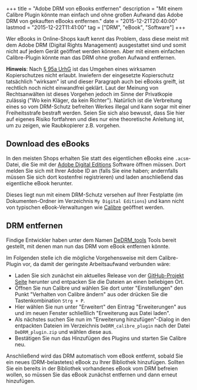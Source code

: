 +++
title       = "Adobe DRM von eBooks entfernen"
description = "Mit einem Calibre Plugin könnte man einfach und ohne großen Aufwand das Adobe DRM von gekauften eBooks entfernen."
date        = "2015-12-21T20:40:00"
lastmod     = "2015-12-22T11:41:00"
tag         = ["DRM", "eBook", "Software"]
+++

Wer eBooks in Online-Shops kauft kennt das Problem, dass diese meist mit dem Adobe DRM (Digital Rights Management) ausgestattet sind und somit nicht auf jedem Gerät geöffnet werden können.
Aber mit einem einfachen Calibre-Plugin könnte man das DRM ohne großen Aufwand entfernen.

<!--more-->

**Hinweis**: Nach [§ 95a UrhG](http://www.gesetze-im-internet.de/urhg/__95a.html) ist das Umgehen eines wirksamen Kopierschutzes nicht erlaubt. Inwiefern der eingesetzte Kopierschutz tatsächlich "wirksam" ist und dieser Paragraph auch bei eBooks greift, ist rechtlich noch nicht einwandfrei geklärt. Laut der Meinung von Rechtsanwälten ist dieses Vorgehen jedoch im Sinne der Privatkopie zulässig ("Wo kein Kläger, da kein Richter"). Natürlich ist die Verbreitung eines so vom DRM-Schutz befreiten Werkes illegal und kann sogar mit einer Freiheitsstrafe bestraft werden.
Seien Sie sich also bewusst, dass Sie hier auf eigenes Risiko fortfahren und dies nur eine theoretische Anleitung ist, um zu zeigen, wie Raubkopierer z.B. vorgehen.

## Download des eBooks
In den meisten Shops erhalten Sie statt des eigentlichen eBooks eine `.acsm`-Datei, die Sie mit der [Adobe Digital Editions](http://www.adobe.com/de/solutions/ebook/digital-editions/download.html) Software öffnen müssen.
Dort melden Sie sich mit Ihrer Adobe ID an (falls Sie eine haben; andernfalls müssen Sie sich dort kostenfrei registrieren) und laden anschließend das eigentliche eBook herunter.

Dieses liegt nun mit einem DRM-Schutz versehen auf Ihrer Festplatte (im Dokumenten-Ordner im Verzeichnis `My Digital Editions`) und kann nicht von typischen eBook-Verwaltungen wie [Calibre](http://calibre-ebook.com/) geöffnet werden.

## DRM entfernen
Findige Entwickler haben unter dem Namen [DeDRM_tools](https://github.com/apprenticeharper/DeDRM_tools) Tools bereit gestellt, mit denen man nun das DRM vom eBook entfernen könnte.

Im Folgenden stelle ich die mögliche Vorgehensweise mit dem Calibre-Plugin vor, da damit der geringste Arbeitsaufwand verbunden wäre:

* Laden Sie sich zunächst ein aktuelles Release von der [GitHub-Projekt Seite](https://github.com/apprenticeharper/DeDRM_tools/releases) herunter und entpacken Sie die Dateien an einen beliebigen Ort.
* Öffnen Sie nun Calibre und wählen Sie dort unter "Einstellungen" den Punkt "Verhalten von Calibre ändern" aus oder drücken Sie die Tastenkombination `Strg + P`.
* Hier wählen Sie nun unter "Erweitert" den Eintrag "Erweiterungen" aus und im neuen Fenster schließlich "Erweiterung aus Datei laden".
* Als nächstes suchen Sie nun im "Erweiterung hinzufügen"-Dialog in den entpackten Dateien im Verzeichnis `DeDRM_calibre_plugin` nach der Datei `DeDRM_plugin.zip` und wählen diese aus.
* Bestätigen Sie nun das Hinzufügen des Plugins und starten Sie Calibre neu.

Anschließend wird das DRM automatisch vom eBook entfernt, sobald Sie ein neues (DRM-belastetes) eBook zu Ihrer Bibliothek hinzufügen. Sollten Sie ein bereits in der Bibliothek vorhandenes eBook vom DRM befreien wollen, so müssen Sie das eBook zunächst entfernen und dann erneut hinzufügen.
